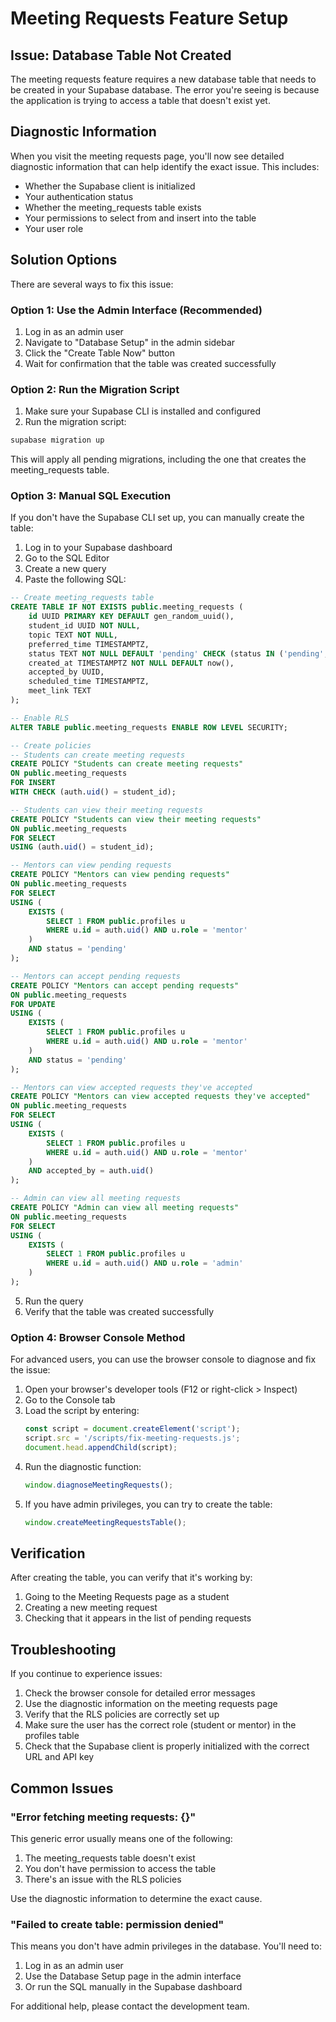 # Meeting Requests Feature Setup

## Issue: Database Table Not Created

The meeting requests feature requires a new database table that needs to be created in your Supabase database. The error you're seeing is because the application is trying to access a table that doesn't exist yet.

## Diagnostic Information

When you visit the meeting requests page, you'll now see detailed diagnostic information that can help identify the exact issue. This includes:

- Whether the Supabase client is initialized
- Your authentication status
- Whether the meeting_requests table exists
- Your permissions to select from and insert into the table
- Your user role

## Solution Options

There are several ways to fix this issue:

### Option 1: Use the Admin Interface (Recommended)

1. Log in as an admin user
2. Navigate to "Database Setup" in the admin sidebar
3. Click the "Create Table Now" button
4. Wait for confirmation that the table was created successfully

### Option 2: Run the Migration Script

1. Make sure your Supabase CLI is installed and configured
2. Run the migration script:

```bash
supabase migration up
```

This will apply all pending migrations, including the one that creates the meeting_requests table.

### Option 3: Manual SQL Execution

If you don't have the Supabase CLI set up, you can manually create the table:

1. Log in to your Supabase dashboard
2. Go to the SQL Editor
3. Create a new query
4. Paste the following SQL:

```sql
-- Create meeting_requests table
CREATE TABLE IF NOT EXISTS public.meeting_requests (
    id UUID PRIMARY KEY DEFAULT gen_random_uuid(),
    student_id UUID NOT NULL,
    topic TEXT NOT NULL,
    preferred_time TIMESTAMPTZ,
    status TEXT NOT NULL DEFAULT 'pending' CHECK (status IN ('pending', 'accepted')),
    created_at TIMESTAMPTZ NOT NULL DEFAULT now(),
    accepted_by UUID,
    scheduled_time TIMESTAMPTZ,
    meet_link TEXT
);

-- Enable RLS
ALTER TABLE public.meeting_requests ENABLE ROW LEVEL SECURITY;

-- Create policies
-- Students can create meeting requests
CREATE POLICY "Students can create meeting requests" 
ON public.meeting_requests 
FOR INSERT 
WITH CHECK (auth.uid() = student_id);

-- Students can view their meeting requests
CREATE POLICY "Students can view their meeting requests" 
ON public.meeting_requests 
FOR SELECT 
USING (auth.uid() = student_id);

-- Mentors can view pending requests
CREATE POLICY "Mentors can view pending requests" 
ON public.meeting_requests 
FOR SELECT 
USING (
    EXISTS (
        SELECT 1 FROM public.profiles u 
        WHERE u.id = auth.uid() AND u.role = 'mentor'
    ) 
    AND status = 'pending'
);

-- Mentors can accept pending requests
CREATE POLICY "Mentors can accept pending requests" 
ON public.meeting_requests 
FOR UPDATE 
USING (
    EXISTS (
        SELECT 1 FROM public.profiles u 
        WHERE u.id = auth.uid() AND u.role = 'mentor'
    ) 
    AND status = 'pending'
);

-- Mentors can view accepted requests they've accepted
CREATE POLICY "Mentors can view accepted requests they've accepted" 
ON public.meeting_requests 
FOR SELECT 
USING (
    EXISTS (
        SELECT 1 FROM public.profiles u 
        WHERE u.id = auth.uid() AND u.role = 'mentor'
    ) 
    AND accepted_by = auth.uid()
);

-- Admin can view all meeting requests
CREATE POLICY "Admin can view all meeting requests" 
ON public.meeting_requests 
FOR SELECT 
USING (
    EXISTS (
        SELECT 1 FROM public.profiles u 
        WHERE u.id = auth.uid() AND u.role = 'admin'
    )
);
```

5. Run the query
6. Verify that the table was created successfully

### Option 4: Browser Console Method

For advanced users, you can use the browser console to diagnose and fix the issue:

1. Open your browser's developer tools (F12 or right-click > Inspect)
2. Go to the Console tab
3. Load the script by entering:
   ```javascript
   const script = document.createElement('script');
   script.src = '/scripts/fix-meeting-requests.js';
   document.head.appendChild(script);
   ```
4. Run the diagnostic function:
   ```javascript
   window.diagnoseMeetingRequests();
   ```
5. If you have admin privileges, you can try to create the table:
   ```javascript
   window.createMeetingRequestsTable();
   ```

## Verification

After creating the table, you can verify that it's working by:

1. Going to the Meeting Requests page as a student
2. Creating a new meeting request
3. Checking that it appears in the list of pending requests

## Troubleshooting

If you continue to experience issues:

1. Check the browser console for detailed error messages
2. Use the diagnostic information on the meeting requests page
3. Verify that the RLS policies are correctly set up
4. Make sure the user has the correct role (student or mentor) in the profiles table
5. Check that the Supabase client is properly initialized with the correct URL and API key

## Common Issues

### "Error fetching meeting requests: {}"

This generic error usually means one of the following:

1. The meeting_requests table doesn't exist
2. You don't have permission to access the table
3. There's an issue with the RLS policies

Use the diagnostic information to determine the exact cause.

### "Failed to create table: permission denied"

This means you don't have admin privileges in the database. You'll need to:

1. Log in as an admin user
2. Use the Database Setup page in the admin interface
3. Or run the SQL manually in the Supabase dashboard

For additional help, please contact the development team.